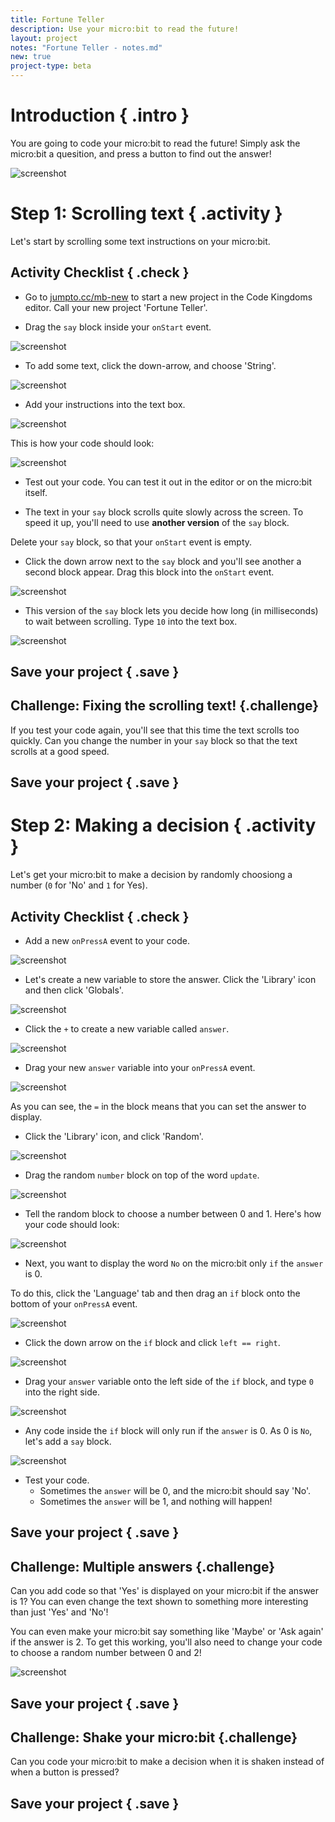 ```yaml
---
title: Fortune Teller
description: Use your micro:bit to read the future!
layout: project
notes: "Fortune Teller - notes.md"
new: true
project-type: beta
---
```


# Introduction { .intro }

You are going to code your micro:bit to read the future! Simply ask the micro:bit a quesition, and press a button to find out the answer!

![screenshot](images/decision-final.png)

# Step 1: Scrolling text { .activity }

Let's start by scrolling some text instructions on your micro:bit.

## Activity Checklist { .check }

+ Go to <a href="http://jumpto.cc/mb-new" target="_blank">jumpto.cc/mb-new</a> to start a new project in the Code Kingdoms editor. Call your new project 'Fortune Teller'.

+ Drag the `say` block inside your `onStart` event.

![screenshot](images/decision-say.png)

+ To add some text, click the down-arrow, and choose 'String'.

![screenshot](images/decision-string.png)

+ Add your instructions into the text box.

![screenshot](images/decision-instructions.png)

This is how your code should look:

![screenshot](images/decision-instructions-code.png)

+ Test out your code. You can test it out in the editor or on the micro:bit itself.

+ The text in your `say` block scrolls quite slowly across the screen. To speed it up, you'll need to use __another version__ of the `say` block.

Delete your `say` block, so that your `onStart` event is empty.

+ Click the down arrow next to the `say` block and you'll see another a second block appear. Drag this block into the `onStart` event.

![screenshot](images/decision-say-interval.png)

+ This version of the `say` block lets you decide how long (in milliseconds) to wait between scrolling. Type `10` into the text box. 

![screenshot](images/decision-say-interval2.png)

## Save your project { .save }

## Challenge: Fixing the scrolling text! {.challenge}
If you test your code again, you'll see that this time the text scrolls too quickly. Can you change the number in your `say` block so that the text scrolls at a good speed. 

## Save your project { .save }

# Step 2: Making a decision { .activity }

Let's get your micro:bit to make a decision by randomly choosiong a number (`0` for 'No' and `1` for Yes).

## Activity Checklist { .check }

+ Add a new `onPressA` event to your code.

![screenshot](images/decision-onPressA.png)

+ Let's create a new variable to store the answer. Click the 'Library' icon and then click 'Globals'.

![screenshot](images/decision-globals.png)

+ Click the `+` to create a new variable called `answer`.

![screenshot](images/decision-answer.png)

+ Drag your new `answer` variable into your `onPressA` event.

![screenshot](images/decision-answer-assign.png)

As you can see, the `=` in the block means that you can set the answer to display.

+ Click the 'Library' icon, and click 'Random'.

![screenshot](images/decision-random.png)

+ Drag the random `number` block on top of the word `update`.

![screenshot](images/decision-assign-random.png)

+ Tell the random block to choose a number between 0 and 1. Here's how your code should look:

![screenshot](images/decision-answer-random.png)

+ Next, you want to display the word `No` on the micro:bit only `if` the `answer` is 0.

To do this, click the 'Language' tab and then drag an `if` block onto the bottom of your `onPressA` event.

![screenshot](images/decision-if.png)

+ Click the down arrow on the `if` block and click `left == right`.

![screenshot](images/decision-identity.png)

+ Drag your `answer` variable onto the left side of the `if` block, and type `0` into the right side.

![screenshot](images/decision-if-finished.png)

+ Any code inside the `if` block will only run if the `answer` is 0. As 0 is `No`, let's add a `say` block.

![screenshot](images/decision-if-no.png)

+ Test your code.
	+ Sometimes the `answer` will be 0, and the micro:bit should say 'No'.
	+ Sometimes the `answer` will be 1, and nothing will happen!

## Save your project { .save }

## Challenge: Multiple answers {.challenge}
Can you add code so that 'Yes' is displayed on your micro:bit if the answer is 1? You can even change the text shown to something more interesting than just 'Yes' and 'No'!

You can even make your micro:bit say something like 'Maybe' or 'Ask again' if the answer is 2. To get this working, you'll also need to change your code to choose a random number between 0 and 2!

![screenshot](images/decision-random-change.png)

## Save your project { .save }

## Challenge: Shake your micro:bit {.challenge}
Can you code your micro:bit to make a decision when it is shaken instead of when a button is pressed?

## Save your project { .save }